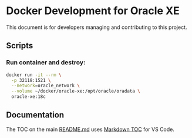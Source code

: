 # Docker Development for Oracle XE

This document is for developers managing and contributing to this project.

## Scripts

### Run container and destroy:

```bash
docker run -it --rm \
  -p 32118:1521 \
  --network=oracle_network \
  --volume ~/docker/oracle-xe:/opt/oracle/oradata \
  oracle-xe:18c
```


## Documentation

The TOC on the main [README.md](README.md) uses [Markdown TOC](https://marketplace.visualstudio.com/items?itemName=AlanWalk.markdown-toc) for VS Code.